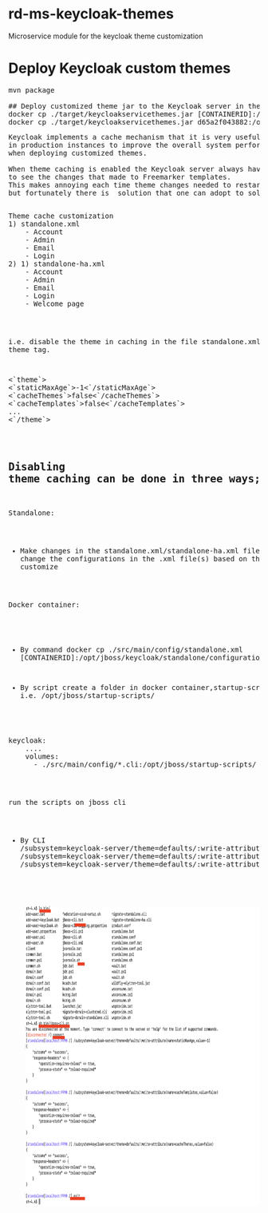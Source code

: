 # rd-ms-keycloak-themes
Microservice module for the keycloak theme customization

# Deploy Keycloak custom themes
<pre>
mvn package

## Deploy customized theme jar to the Keycloak server in the component of standalone/deployments
docker cp ./target/keycloakservicethemes.jar [CONTAINERID]:/opt/jboss/keycloak/standalone/deployments/
docker cp ./target/keycloakservicethemes.jar d65a2f043882:/opt/jboss/keycloak/standalone/deployments/
</pre>

<pre>
Keycloak implements a cache mechanism that it is very useful 
in production instances to improve the overall system performances 
when deploying customized themes. 

When theme caching is enabled the Keycloak server always have to restart
to see the changes that made to Freemarker templates. 
This makes annoying each time theme changes needed to restart, 
but fortunately there is  solution that one can adopt to solve the issue.

<pre>
Theme cache customization
1) standalone.xml
    - Account
    - Admin
    - Email
    - Login
2) 1) standalone-ha.xml
    - Account
    - Admin
    - Email
    - Login
    - Welcome page
</pre>

i.e. disable the theme in caching in the file standalone.xml file 
of theme tag.

<pre>
<`theme`>
<`staticMaxAge`>-1<`/staticMaxAge`>
<`cacheThemes`>false<`/cacheThemes`>
<`cacheTemplates`>false<`/cacheTemplates`>
...
<`/theme`>
</pre>

## Disabling theme caching can be done in three ways;
Standalone:
- Make changes in the standalone.xml/standalone-ha.xml file 
Manually change the configurations in the .xml file(s) based on the theme to customize

Docker container:
- By command
docker cp ./src/main/config/standalone.xml [CONTAINERID]:/opt/jboss/keycloak/standalone/configuration/standalone.xml 

- By script
create a folder in docker container,startup-scripts, i.e. /opt/jboss/startup-scripts/
<pre>
keycloak:
    ....
    volumes:
      - ./src/main/config/*.cli:/opt/jboss/startup-scripts/
</pre>

run the scripts on jboss cli 

- By CLI
/subsystem=keycloak-server/theme=defaults/:write-attribute(name=staticMaxAge,value=-1)
/subsystem=keycloak-server/theme=defaults/:write-attribute(name=cacheTemplates,value=false)
/subsystem=keycloak-server/theme=defaults/:write-attribute(name=cacheThemes,value=false)

<p>
    <img src="cache-theme-customization-jboss-cli.png" width="800" height="600" />
</p>

</pre>